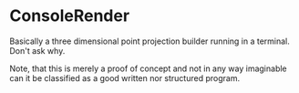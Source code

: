 # ConsoleRender
Basically a three dimensional point projection builder running in a terminal. Don't ask why.

Note, that this is merely a proof of concept and not in any way imaginable can it be classified as a good written nor structured program.
